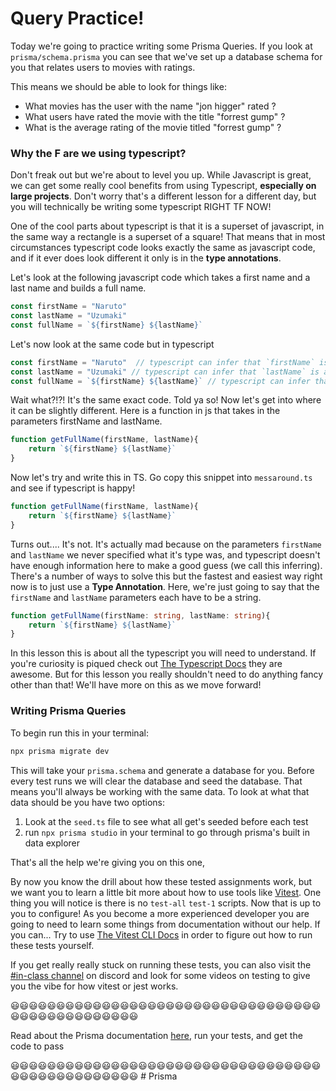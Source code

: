 # Query Practice!

Today we're going to practice writing some Prisma Queries. If you look at `prisma/schema.prisma` you can see that we've set up a database schema for you that relates users to movies with ratings.

This means we should be able to look for things like:

- What movies has the user with the name "jon higger" rated ?
- What users have rated the movie with the title "forrest gump" ?
- What is the average rating of the movie titled "forrest gump" ?



### Why the F are we using typescript?

Don't freak out but we're about to level you up. While Javascript is great, we can get some really cool benefits from using Typescript, **especially on large projects**. Don't worry that's a different lesson for a different day, but you will technically be writing some typescript RIGHT TF NOW!

One of the cool parts about typescript is that it is a superset of javascript, in the same way a rectangle is a superset of a square! That means that in most circumstances typescript code looks exactly the same as javascript code, and if it ever does look different it only is in the **type annotations**.

Let's look at the following javascript code which takes a first name and a last name and builds a full name.

```js
const firstName = "Naruto" 
const lastName = "Uzumaki"
const fullName = `${firstName} ${lastName}`
```

Let's now look at the same code but in typescript

```ts
const firstName = "Naruto"  // typescript can infer that `firstName` is a string
const lastName = "Uzumaki" // typescript can infer that `lastName` is a string
const fullName = `${firstName} ${lastName}` // typescript can infer that `fullName` is a string
```

Wait what?!?! It's the same exact code. Told ya so! Now let's get into where it can be slightly different. Here is a function in js that takes in the parameters firstName and lastName.

```js
function getFullName(firstName, lastName){
    return `${firstName} ${lastName}`
}
```

Now let's try and write this in TS. Go copy this snippet into `messaround.ts` and see if typescript is happy!

```ts
function getFullName(firstName, lastName){
    return `${firstName} ${lastName}`
}
```

Turns out.... It's not. It's actually mad because on the parameters `firstName` and `lastName` we never specified what it's type was, and typescript doesn't have enough information here to make a good guess (we call this inferring). There's a number of ways to solve this but the fastest and easiest way right now is to just use a **Type Annotation**. Here, we're just going to say that the `firstName` and `lastName` parameters each have to be a string.

```ts
function getFullName(firstName: string, lastName: string){
    return `${firstName} ${lastName}`
}
```

In this lesson this is about all the typescript you will need to understand. If you're curiosity is piqued check out [The Typescript Docs](https://www.typescriptlang.org/docs/) they are awesome. But for this lesson you really shouldn't need to do anything fancy other than that! We'll have more on this as we move forward!


### Writing Prisma Queries

To begin run this in your terminal:

```sh
npx prisma migrate dev
```

This will take your `prisma.schema` and generate a database for you. Before every test runs we will clear the database and seed the database. That means you'll always be working with the same data. To look at what that data should be you have two options:

1. Look at the `seed.ts` file to see what all get's seeded before each test
2. run `npx prisma studio` in your terminal to go through prisma's built in data explorer

That's all the help we're giving you on this one, 

By now you know the drill about how these tested assignments work, but we want you to learn a little bit more about how to use tools like [Vitest](https://vitest.dev/). One thing you will notice is there is no `test-all` `test-1` scripts. Now that is up to you to configure! As you become a more experienced developer you are going to need to learn some things from documentation without our help. If you can... Try to use [The Vitest CLI Docs](https://vitest.dev/guide/cli.html) in order to figure out how to run these tests yourself.

If you get really really stuck on running these tests, you can also visit the [#in-class channel](https://discord.com/channels/747547219586056295/1057359332121001994) on discord and look for some videos on testing to give you the vibe for how vitest or jest works.

😃😃😃😃😃😃😃😃😃😃😃😃😃😃😃😃😃😃😃😃😃😃😃😃😃😃😃😃😃😃😃😃😃😃😃😃😃😃😃😃😃😃😃😃😃😃😃😃

Read about the Prisma documentation [here](https://www.prisma.io/docs), run your tests, and get the code to pass 

😃😃😃😃😃😃😃😃😃😃😃😃😃😃😃😃😃😃😃😃😃😃😃😃😃😃😃😃😃😃😃😃😃😃😃😃😃😃😃😃😃😃😃😃😃😃😃😃
#   P r i s m a  
 